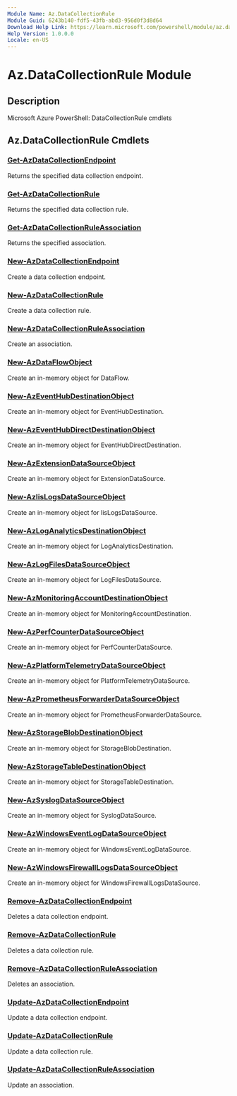 ```yaml
---
Module Name: Az.DataCollectionRule
Module Guid: 6243b140-fdf5-43fb-abd3-956d0f3d8d64
Download Help Link: https://learn.microsoft.com/powershell/module/az.datacollectionrule
Help Version: 1.0.0.0
Locale: en-US
---
```


# Az.DataCollectionRule Module
## Description
Microsoft Azure PowerShell: DataCollectionRule cmdlets

## Az.DataCollectionRule Cmdlets
### [Get-AzDataCollectionEndpoint](Get-AzDataCollectionEndpoint.md)
Returns the specified data collection endpoint.

### [Get-AzDataCollectionRule](Get-AzDataCollectionRule.md)
Returns the specified data collection rule.

### [Get-AzDataCollectionRuleAssociation](Get-AzDataCollectionRuleAssociation.md)
Returns the specified association.

### [New-AzDataCollectionEndpoint](New-AzDataCollectionEndpoint.md)
Create a data collection endpoint.

### [New-AzDataCollectionRule](New-AzDataCollectionRule.md)
Create a data collection rule.

### [New-AzDataCollectionRuleAssociation](New-AzDataCollectionRuleAssociation.md)
Create an association.

### [New-AzDataFlowObject](New-AzDataFlowObject.md)
Create an in-memory object for DataFlow.

### [New-AzEventHubDestinationObject](New-AzEventHubDestinationObject.md)
Create an in-memory object for EventHubDestination.

### [New-AzEventHubDirectDestinationObject](New-AzEventHubDirectDestinationObject.md)
Create an in-memory object for EventHubDirectDestination.

### [New-AzExtensionDataSourceObject](New-AzExtensionDataSourceObject.md)
Create an in-memory object for ExtensionDataSource.

### [New-AzIisLogsDataSourceObject](New-AzIisLogsDataSourceObject.md)
Create an in-memory object for IisLogsDataSource.

### [New-AzLogAnalyticsDestinationObject](New-AzLogAnalyticsDestinationObject.md)
Create an in-memory object for LogAnalyticsDestination.

### [New-AzLogFilesDataSourceObject](New-AzLogFilesDataSourceObject.md)
Create an in-memory object for LogFilesDataSource.

### [New-AzMonitoringAccountDestinationObject](New-AzMonitoringAccountDestinationObject.md)
Create an in-memory object for MonitoringAccountDestination.

### [New-AzPerfCounterDataSourceObject](New-AzPerfCounterDataSourceObject.md)
Create an in-memory object for PerfCounterDataSource.

### [New-AzPlatformTelemetryDataSourceObject](New-AzPlatformTelemetryDataSourceObject.md)
Create an in-memory object for PlatformTelemetryDataSource.

### [New-AzPrometheusForwarderDataSourceObject](New-AzPrometheusForwarderDataSourceObject.md)
Create an in-memory object for PrometheusForwarderDataSource.

### [New-AzStorageBlobDestinationObject](New-AzStorageBlobDestinationObject.md)
Create an in-memory object for StorageBlobDestination.

### [New-AzStorageTableDestinationObject](New-AzStorageTableDestinationObject.md)
Create an in-memory object for StorageTableDestination.

### [New-AzSyslogDataSourceObject](New-AzSyslogDataSourceObject.md)
Create an in-memory object for SyslogDataSource.

### [New-AzWindowsEventLogDataSourceObject](New-AzWindowsEventLogDataSourceObject.md)
Create an in-memory object for WindowsEventLogDataSource.

### [New-AzWindowsFirewallLogsDataSourceObject](New-AzWindowsFirewallLogsDataSourceObject.md)
Create an in-memory object for WindowsFirewallLogsDataSource.

### [Remove-AzDataCollectionEndpoint](Remove-AzDataCollectionEndpoint.md)
Deletes a data collection endpoint.

### [Remove-AzDataCollectionRule](Remove-AzDataCollectionRule.md)
Deletes a data collection rule.

### [Remove-AzDataCollectionRuleAssociation](Remove-AzDataCollectionRuleAssociation.md)
Deletes an association.

### [Update-AzDataCollectionEndpoint](Update-AzDataCollectionEndpoint.md)
Update a data collection endpoint.

### [Update-AzDataCollectionRule](Update-AzDataCollectionRule.md)
Update a data collection rule.

### [Update-AzDataCollectionRuleAssociation](Update-AzDataCollectionRuleAssociation.md)
Update an association.

